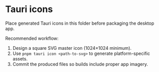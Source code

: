 # Tauri icons

Place generated Tauri icons in this folder before packaging the desktop app.

Recommended workflow:
1. Design a square SVG master icon (1024×1024 minimum).
2. Use `pnpm tauri icon <path-to-svg>` to generate platform-specific assets.
3. Commit the produced files so builds include proper app imagery.

